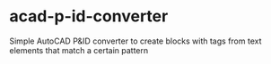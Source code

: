 # acad-p-id-converter
Simple AutoCAD P&amp;ID converter to create blocks with tags from text elements that match a certain pattern
